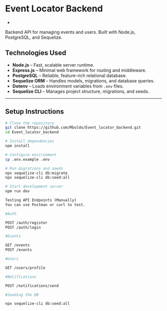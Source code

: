 # Event Locator Backend
-
Backend API for managing events and users. Built with Node.js, PostgreSQL, and Sequelize.

## Technologies Used

- **Node.js** – Fast, scalable server runtime.
- **Express.js** – Minimal web framework for routing and middleware.
- **PostgreSQL** – Reliable, feature-rich relational database.
- **Sequelize ORM** – Handles models, migrations, and database queries.
- **Dotenv** – Loads environment variables from `.env` files.
- **Sequelize CLI** – Manages project structure, migrations, and seeds.


---

##  Setup Instructions

```bash
# Clone the repository
git clone https://github.com/Mbuldo/Event_locator_backend.git
cd Event_locator_backend

# Install dependencies
npm install

# Configure environment
cp .env.example .env

# Run migrations and seeds
npx sequelize-cli db:migrate
npx sequelize-cli db:seed:all

# Start development server
npm run dev

Testing API Endpoints (Manually)
You can use Postman or curl to test.

#Auth

POST /auth/register
POST /auth/login

#Events

GET /events
POST /events

#Users

GET /users/profile   

#Notifications

POST /notifications/send

#Seeding the DB

npx sequelize-cli db:seed:all
